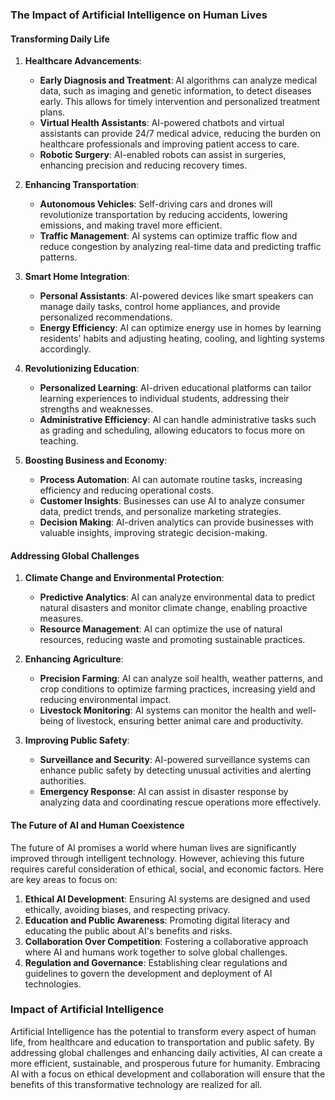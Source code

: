 ### The Impact of Artificial Intelligence on Human Lives

#### Transforming Daily Life

1. **Healthcare Advancements**:
    - **Early Diagnosis and Treatment**: AI algorithms can analyze medical data, such as imaging and genetic information, to detect diseases early. This allows for timely intervention and personalized treatment plans.
    - **Virtual Health Assistants**: AI-powered chatbots and virtual assistants can provide 24/7 medical advice, reducing the burden on healthcare professionals and improving patient access to care.
    - **Robotic Surgery**: AI-enabled robots can assist in surgeries, enhancing precision and reducing recovery times.

2. **Enhancing Transportation**:
    - **Autonomous Vehicles**: Self-driving cars and drones will revolutionize transportation by reducing accidents, lowering emissions, and making travel more efficient.
    - **Traffic Management**: AI systems can optimize traffic flow and reduce congestion by analyzing real-time data and predicting traffic patterns.

3. **Smart Home Integration**:
    - **Personal Assistants**: AI-powered devices like smart speakers can manage daily tasks, control home appliances, and provide personalized recommendations.
    - **Energy Efficiency**: AI can optimize energy use in homes by learning residents' habits and adjusting heating, cooling, and lighting systems accordingly.

4. **Revolutionizing Education**:
    - **Personalized Learning**: AI-driven educational platforms can tailor learning experiences to individual students, addressing their strengths and weaknesses.
    - **Administrative Efficiency**: AI can handle administrative tasks such as grading and scheduling, allowing educators to focus more on teaching.

5. **Boosting Business and Economy**:
    - **Process Automation**: AI can automate routine tasks, increasing efficiency and reducing operational costs.
    - **Customer Insights**: Businesses can use AI to analyze consumer data, predict trends, and personalize marketing strategies.
    - **Decision Making**: AI-driven analytics can provide businesses with valuable insights, improving strategic decision-making.

#### Addressing Global Challenges

1. **Climate Change and Environmental Protection**:
    - **Predictive Analytics**: AI can analyze environmental data to predict natural disasters and monitor climate change, enabling proactive measures.
    - **Resource Management**: AI can optimize the use of natural resources, reducing waste and promoting sustainable practices.

2. **Enhancing Agriculture**:
    - **Precision Farming**: AI can analyze soil health, weather patterns, and crop conditions to optimize farming practices, increasing yield and reducing environmental impact.
    - **Livestock Monitoring**: AI systems can monitor the health and well-being of livestock, ensuring better animal care and productivity.

3. **Improving Public Safety**:
    - **Surveillance and Security**: AI-powered surveillance systems can enhance public safety by detecting unusual activities and alerting authorities.
    - **Emergency Response**: AI can assist in disaster response by analyzing data and coordinating rescue operations more effectively.

#### The Future of AI and Human Coexistence

The future of AI promises a world where human lives are significantly improved through intelligent technology. However, achieving this future requires careful consideration of ethical, social, and economic factors. Here are key areas to focus on:

1. **Ethical AI Development**: Ensuring AI systems are designed and used ethically, avoiding biases, and respecting privacy.
2. **Education and Public Awareness**: Promoting digital literacy and educating the public about AI's benefits and risks.
3. **Collaboration Over Competition**: Fostering a collaborative approach where AI and humans work together to solve global challenges.
4. **Regulation and Governance**: Establishing clear regulations and guidelines to govern the development and deployment of AI technologies.

### Impact of Artificial Intelligence

Artificial Intelligence has the potential to transform every aspect of human life, from healthcare and education to transportation and public safety. By addressing global challenges and enhancing daily activities, AI can create a more efficient, sustainable, and prosperous future for humanity. Embracing AI with a focus on ethical development and collaboration will ensure that the benefits of this transformative technology are realized for all.
